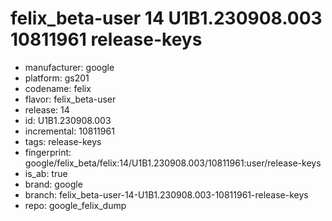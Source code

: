 # felix_beta-user 14 U1B1.230908.003 10811961 release-keys
- manufacturer: google
- platform: gs201
- codename: felix
- flavor: felix_beta-user
- release: 14
- id: U1B1.230908.003
- incremental: 10811961
- tags: release-keys
- fingerprint: google/felix_beta/felix:14/U1B1.230908.003/10811961:user/release-keys
- is_ab: true
- brand: google
- branch: felix_beta-user-14-U1B1.230908.003-10811961-release-keys
- repo: google_felix_dump
